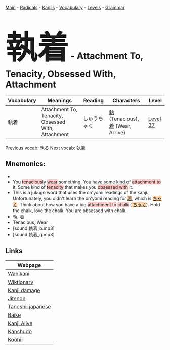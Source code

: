 <style> bigfont {font-size: 100px}</style>
[Main](../README.md) -
[Radicals](../radicals.md) -
[Kanjis](../kanjis.md) -
[Vocabulary](../vocabulary.md) -
[Levels](../levels.md) -
[Grammar](../grammar.md)
# <bigfont> 執着</bigfont> - Attachment To, Tenacity, Obsessed With, Attachment 

| Vocabulary | Meanings | Reading | Characters | Level |
| --- | --- | --- | --- | --- |
| 執着 | Attachment To, Tenacity, Obsessed With, Attachment | しゅうちゃく |  [執](../kanjis/執.md) (Tenacious), [着](../kanjis/着.md) (Wear, Arrive) | [Level 37](../levels/wk_level37.md) |

Previous vocab: [執る](執る.md) Next vocab: [執筆](執筆.md) 

## Mnemonics:

* 
* You <span style="background-color:#ffcccb"> tenacious</span>ly <span style="background-color:#ffcccb"> wear</span> something. You have some kind of <span style="background-color:#ffcccb"> attachment to</span> it. Some kind of <span style="background-color:#ffcccb"> tenacity</span> that makes you <span style="background-color:#ffcccb"> obsessed with</span> it.
* This is a jukugo word that uses the on'yomi readings of the kanji. Unfortunately, you didn't learn the on'yomi reading for <span style="background-color:#fed8b1"> [着](https://jisho.org/search/着)</span>, which is <span style="background-color:#fed8b1"> [ちゃく](https://jisho.org/search/ちゃく)</span>. Think about how you have a big <span style="background-color:#ffcccb"> attachment to</span> <span style="background-color:#ffcccb"> chalk</span> (<span style="background-color:#fed8b1"> [ちゃく](https://jisho.org/search/ちゃく)</span>). Hold the chalk, love the chalk. You are obsessed with chalk.
* 執, 着
* Tenacious, Wear
* [sound:執着_b.mp3]
* [sound:執着_g.mp3]


## Links 

| Webpage |
| --- |
| [Wanikani          ](https://www.wanikani.com/kanji/執着) |
| [Wiktionary        ](https://en.wiktionary.org/wiki/執着) |
| [Kanji damage      ](http://www.kanjidamage.com/kanji/search?utf8=✓&q=執着) |
| [Jitenon           ](https://jitenon.com/kanji/執着) |
| [Tanoshii japanese ](https://www.tanoshiijapanese.com/dictionary/kanji.cfm?k=執着) |
| [Baike             ](https://baike.baidu.com/item/執着) |
| [Kanji Alive       ](https://app.kanjialive.com/執着) |
| [Kanshudo          ](https://www.kanshudo.com/searchmn?q=執着) |
| [Koohii            ](https://kanji.koohii.com/study/kanji/執着) |
